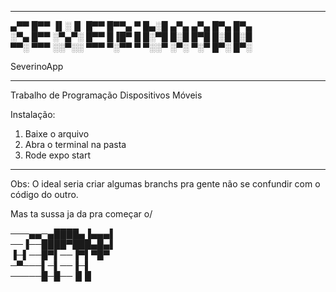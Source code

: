 ___________________________________________________

▄▀▀ █▀▀ ▐▌░▐▌ █▀▀ █▀▀▄ ▀ █▄░█ ▄▀▄     ▄▀▄ █▀▄ █▀▄                                   
░▀▄ █▀▀ ░▀▄▀░ █▀▀ █▐█▀ █ █░▀█ █░█     █▀█ █░█ █░█                             
▀▀░ ▀▀▀ ░░▀░░ ▀▀▀ ▀░▀▀ ▀ ▀░░▀ ░▀░     ▀░▀ █▀░ █▀░                     

SeverinoApp

__________________________________________________

Trabalho de Programação Dispositivos Móveis

Instalação:
1) Baixe o arquivo 
2) Abra o terminal na pasta
3) Rode expo start

__________________________________________________

Obs: O ideal seria criar algumas branchs pra 
gente não se confundir com o código do outro.

Mas ta sussa ja da pra começar o/


───▄▄─▄████▄▐▄▄▄▌              
──▐──████▀███▄█▄▌              
▐─▌──█▀▌──▐▀▌▀█▀               
─▀───▌─▌──▐─▌                     
─────█─█──▐▌█                 




